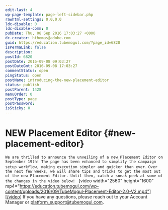 ```yaml
---
edit-last: 4
wp-page-template: page-left-sidebar.php
rawhtml-settings: 0,0,0,0
ldc-disable: 0
ldc-disable-comm: 0
pubDate: Thu, 08 Sep 2016 17:03:27 +0000
dc-creator: hthomas@adobe.com
guid: https://education.tubemogul.com/?page_id=6820
isPermaLink: false
description: 
postId: 6820
postDate: 2016-09-08 09:03:27
postDateGmt: 2016-09-08 17:03:27
commentStatus: open
pingStatus: open
postName: introducing-the-new-placement-editor
status: publish
postParent: 1428
menuOrder: 0
postType: page
postPassword: 
isSticky: 0
---
```


# NEW Placement Editor {#new-placement-editor}

`We are thrilled to announce the unveiling of a new Placement Editor on September 19th! The page has been enhanced to simplify the campaign setup workflow, making execution simpler and quicker than ever.` `Over the next few weeks, we will share tips and tricks to get the most out of the new Placement Editor. Until then, catch a sneak peek at some of the changes in the video below!` &nbsp; [video width="2560" height="1600" mp4="https://education.tubemogul.com/wp-content/uploads/2016/09/TubeMogul-Placement-Editor-2.0-V2.mp4"][/video] If you have any questions, please reach out to your Account Manager or platform_support@tubemogul.com. 
